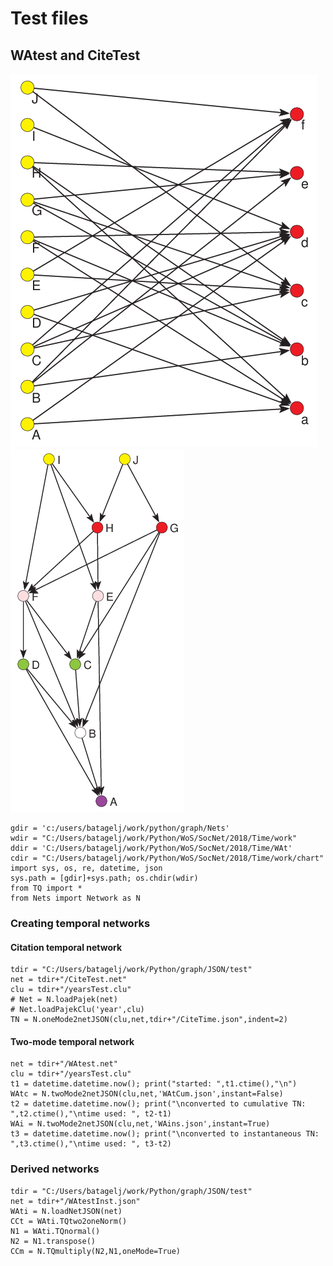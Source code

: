 # Test files

## WAtest and CiteTest

![WA test network](https://raw.githubusercontent.com/bavla/Nets/master/test/WAtest.png "WAtest.net")
![Cite test network](https://raw.githubusercontent.com/bavla/Nets/master/test/CiteTest.png "CiteTest.net")

```
gdir = 'c:/users/batagelj/work/python/graph/Nets'
wdir = "C:/Users/batagelj/work/Python/WoS/SocNet/2018/Time/work"
ddir = 'C:/Users/batagelj/work/Python/WoS/SocNet/2018/Time/WAt'
cdir = "C:/Users/batagelj/work/Python/WoS/SocNet/2018/Time/work/chart"
import sys, os, re, datetime, json
sys.path = [gdir]+sys.path; os.chdir(wdir)
from TQ import *
from Nets import Network as N
```

### Creating temporal networks

#### Citation temporal network
```
tdir = "C:/Users/batagelj/work/Python/graph/JSON/test"
net = tdir+"/CiteTest.net"
clu = tdir+"/yearsTest.clu"
# Net = N.loadPajek(net)
# Net.loadPajekClu('year',clu)
TN = N.oneMode2netJSON(clu,net,tdir+"/CiteTime.json",indent=2)
```

#### Two-mode temporal network

```
net = tdir+"/WAtest.net"
clu = tdir+"/yearsTest.clu"
t1 = datetime.datetime.now(); print("started: ",t1.ctime(),"\n")
WAtc = N.twoMode2netJSON(clu,net,'WAtCum.json',instant=False)
t2 = datetime.datetime.now(); print("\nconverted to cumulative TN: ",t2.ctime(),"\ntime used: ", t2-t1)
WAi = N.twoMode2netJSON(clu,net,'WAins.json',instant=True)
t3 = datetime.datetime.now(); print("\nconverted to instantaneous TN: ",t3.ctime(),"\ntime used: ", t3-t2)
```

### Derived networks

```
tdir = "C:/Users/batagelj/work/Python/graph/JSON/test"
net = tdir+"/WAtestInst.json"
WAti = N.loadNetJSON(net)
CCt = WAti.TQtwo2oneNorm()
N1 = WAti.TQnormal()
N2 = N1.transpose()
CCm = N.TQmultiply(N2,N1,oneMode=True)
```

